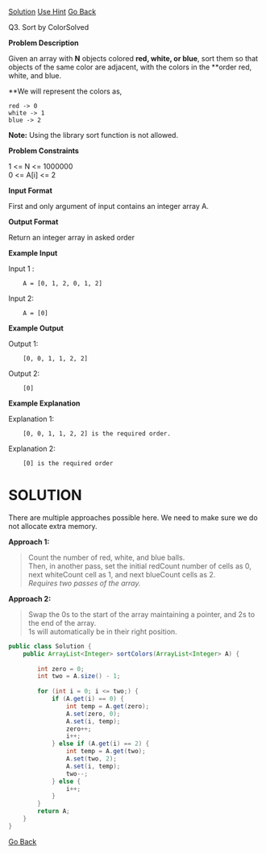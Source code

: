 [Solution](#SOLUTION)  [Use Hint](https://www.scaler.com/academy/mentee-dashboard/class/25475/assignment/problems/167/hints?navref=cl_pb_nv_tb)  [Go Back](https://github.com/sahoog2/Preparation_Notes/blob/main/DSA/Sorting/002%20problems.md)

Q3.  Sort by ColorSolved


**Problem Description**  

Given an array with  **N**  objects colored  **red, white, or blue**, sort them so that objects of the same color are adjacent, with the colors in the  **order red, white, and blue.  
  
**We will represent the colors as,

`red -> 0`  
`white -> 1`  
`blue -> 2`

**Note:**  Using the library sort function is not allowed.

  
  
**Problem Constraints**  

1 <= N <= 1000000  
0 <= A[i] <= 2

  
  
**Input Format**  

First and only argument of input contains an integer array A.

  
  
**Output Format**  

Return an integer array in asked order

  
  
**Example Input**  

Input 1 :

```
    A = [0, 1, 2, 0, 1, 2]

```

Input 2:

```
    A = [0]
```

  
  
**Example Output**  

Output 1:

```
    [0, 0, 1, 1, 2, 2]

```

Output 2:

```
    [0]
```

  
  
**Example Explanation**  

Explanation 1:

```
    [0, 0, 1, 1, 2, 2] is the required order.
```

Explanation 2:

```
    [0] is the required order
```

# SOLUTION
There are multiple approaches possible here. We need to make sure we do not allocate extra memory.

**Approach 1:**

> Count the number of red, white, and blue balls.  
> Then, in another pass, set the initial redCount number of cells as 0, next whiteCount cell as 1, and next blueCount cells as 2.  
> _Requires two passes of the array._

**Approach 2:**

> Swap the 0s to the start of the array maintaining a pointer, and 2s to the end of the array.  
> 1s will automatically be in their right position.

```java
public class Solution {
	public ArrayList<Integer> sortColors(ArrayList<Integer> A) {
	    
	    int zero = 0;
	    int two = A.size() - 1;
	    
	    for (int i = 0; i <= two;) {
	        if (A.get(i) == 0) {
	            int temp = A.get(zero);
	            A.set(zero, 0);
	            A.set(i, temp);
	            zero++;
	            i++;
	        } else if (A.get(i) == 2) {
	            int temp = A.get(two);
	            A.set(two, 2);
	            A.set(i, temp);
	            two--;
	        } else {
	            i++;
	        }
	    }
	    return A;
	}
}
```
[Go Back](https://github.com/sahoog2/Preparation_Notes/blob/main/DSA/Sorting/002%20problems.md)
